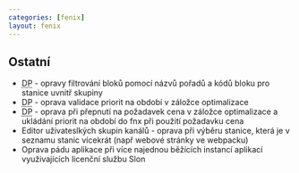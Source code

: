 ```yaml
---
categories: [fenix]
layout: fenix
---
```


## Ostatní
<ul>
	<li><abbr title="Detailní plán">DP</abbr> - opravy filtrování bloků pomocí názvů pořadů a kódů bloku pro stanice uvnitř skupiny</li>
	<li><abbr title="Detailní plán">DP</abbr> - oprava validace priorit na období v záložce optimalizace</li>
	<li><abbr title="Detailní plán">DP</abbr> - oprava při přepnutí na požadavek cena v záložce optimalizace a ukládání priorit na období do fnx při použití požadavku cena</li>
	<li>Editor uživateslkých skupin kanálů - oprava při výběru stanice, která je v seznamu stanic vícekrát (např webové stránky ve webpacku)</li>
	<li>Oprava pádu aplikace při více najednou běžících instancí aplikací využivajících licenční službu Slon</li>
</ul>